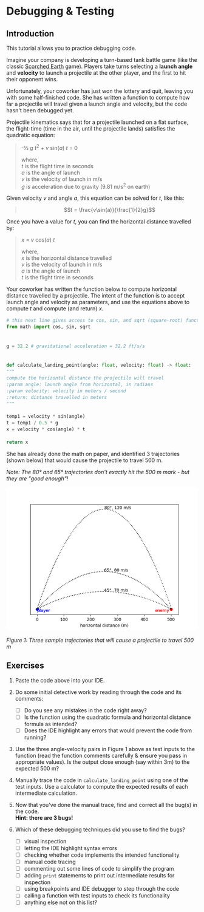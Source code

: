 # Debugging & Testing

## Introduction
This tutorial allows you to practice debugging code.

Imagine your company is developing a turn-based tank battle game (like the classic [Scorched Earth](https://en.wikipedia.org/wiki/Scorched_Earth_(video_game)) game). Players take turns selecting a **launch angle** and **velocity** to launch a projectile at the other player, and the first to hit their opponent wins.

Unfortunately, your coworker has just won the lottery and quit, leaving you with some half-finished code. She has written a function to compute how far a projectile will travel given a launch angle and velocity, but the code hasn't been debugged yet.

Projectile kinematics says that for a projectile launched on a flat surface, the flight-time (time in the air, until the projectile lands) satisfies the quadratic equation:

> -½ *g t*<sup>2</sup> + *v* sin(*a*) *t* = 0
>  
> where,  <br>
> *t* is the flight time in seconds <br>
> *a* is the angle of launch  <br>
> *v* is the velocity of launch in m/s  <br>
> *g* is acceleration due to gravity (9.81 m/s<sup>2</sup> on earth) 

Given velocity *v* and angle *a*, this equation can be solved for *t*, like this:

> $$t = \frac{v\sin(a)}{\frac{1}{2}g}$$

Once you have a value for _t_, you can find the horizontal distance travelled by:

> *x* = *v* cos(*a*) *t*
> 
> where,  <br>
> *x* is the horizontal distance travelled  <br>
> *v* is the velocity of launch in m/s  <br>
> *a* is the angle of launch  <br>
> *t* is the flight time in seconds

Your coworker has written the function below to compute horizontal distance travelled by a projectile. The intent of the function is to accept launch angle and velocity as parameters, and use the equations above to compute *t* and compute (and return) *x*.

```python
# this next line gives access to cos, sin, and sqrt (square-root) functions
from math import cos, sin, sqrt  


g = 32.2 # gravitational acceleration = 32.2 ft/s/s


def calculate_landing_point(angle: float, velocity: float) -> float:
"""
compute the horizontal distance the projectile will travel
:param angle: launch angle from horizontal, in radians
:param velocity: velocity in meters / second
:return: distance travelled in meters
"""

temp1 = velocity * sin(angle)
t = temp1 / 0.5 * g
x = velocity * cos(angle) * t

return x
```


She has already done the math on paper, and identified 3 trajectories (shown below) that would cause the projectile to travel 500 m.

_Note: The 80° and 65° trajectories don't exactly hit the 500 m mark - but they are "good enough"!_

![trajectories](trajectories.png)

*Figure 1: Three sample trajectories that will cause a projectile to travel 500 m*

## Exercises
1. Paste the code above into your IDE. 
2. Do some initial detective work by reading through the code and its comments:
    - [ ] Do you see any mistakes in the code right away?
    - [ ] Is the function using the quadratic formula and horizontal distance formula as intended?
    - [ ] Does the IDE highlight any errors that would prevent the code from running?

3. Use the three angle-velocity pairs in Figure 1 above as test inputs to the function (read the function comments carefully & ensure you pass in appropriate values). Is the output close enough (say within 3m) to the expected 500 m?

4. Manually trace the code in `calculate_landing_point` using one of the test inputs. Use a calculator to compute the expected results of each intermediate calculation.

5. Now that you've done the manual trace, find and correct all the bug(s) in the code.  
   **Hint: there are 3 bugs!**

6. Which of these debugging techniques did you use to find the bugs?
    - [ ] visual inspection
    - [ ] letting the IDE highlight syntax errors
    - [ ] checking whether code implements the intended functionality
    - [ ] manual code tracing
    - [ ] commenting out some lines of code to simplify the program
    - [ ] adding `print` statements to print out intermediate results for inspection
    - [ ] using breakpoints and IDE debugger to step through the code
    - [ ] calling a function with test inputs to check its functionality
    - [ ] anything else not on this list?
